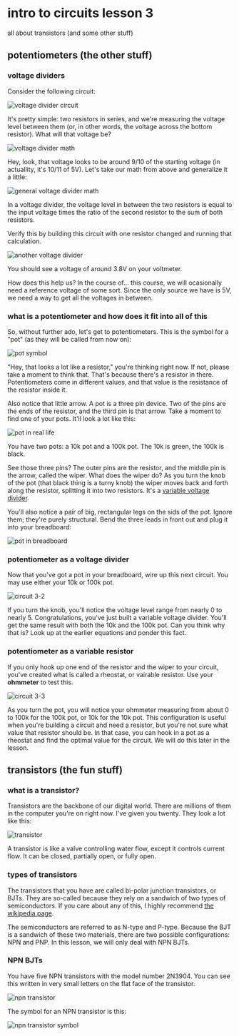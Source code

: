 # intro to circuits lesson 3
all about transistors (and some other stuff)

## potentiometers (the other stuff)

### voltage dividers
Consider the following circuit:

![voltage divider circuit](3-1_voltage-divider_schem.png "i wonder why it's called a voltage divider")

It's pretty simple: two resistors in series, and we're measuring the voltage level between them (or, in other words, the voltage across the bottom resistor). What will that voltage be?

![voltage divider math](equations/voltage-divider-math.png "mmm, mathy")

Hey, look, that voltage looks to be around 9/10 of the starting voltage (in actuallity, it's 10/11 of 5V). Let's take our math from above and generalize it a little:

![general voltage divider math](equations/voltage-divider-general.png "mmm, generalized")

In a voltage divider, the voltage level in between the two resistors is equal to the input voltage times the ratio of the second resistor to the sum of both resistors.

Verify this by building this circuit with one resistor changed and running that calculation.

![another voltage divider](3-1b_voltage-divider_schem.png "notice the different value for R1")

You should see a voltage of around 3.8V on your voltmeter.

How does this help us? In the course of... this course, we will ocasionally need a reference voltage of some sort. Since the only source we have is 5V, we need a way to get all the voltages in between.

### what is a potentiometer and how does it fit into all of this
So, without further ado, let's get to potentiometers. This is the symbol for a "pot" (as they will be called from now on):

![pot symbol](http://upload.wikimedia.org/wikipedia/commons/1/19/Potentiometer_symbol.svg "source: wikipedia (obviously)")

"Hey, that looks a lot like a resistor," you're thinking right now. If not, please take a moment to think that. That's because there's a resistor in there. Potentiometers come in different values, and that value is the resistance of the resistor inside it.

Also notice that little arrow. A pot is a three pin device. Two of the pins are the ends of the resistor, and the third pin is that arrow. Take a moment to find one of your pots. It'll look a lot like this:

![pot in real life](images/pot.jpg "yeah, I know, 'find your pot', it's funny")

You have two pots: a 10k pot and a 100k pot. The 10k is green, the 100k is black.

See those three pins? The outer pins are the resistor, and the middle pin is the arrow, called the wiper. What does the wiper do? As you turn the knob of the pot (that black thing is a turny knob) the wiper moves back and forth along the resistor, splitting it into two resistors. It's a [variable voltage divider](http://en.wikipedia.org/wiki/Potentiometer).

You'll also notice a pair of big, rectangular legs on the sids of the pot. Ignore them; they're purely structural. Bend the three leads in front out and plug it into your breadboard:

![pot in breadboard](images/pot-in-breadboard.jpg "you might have to push")

### potentiometer as a voltage divider
Now that you've got a pot in your breadboard, wire up this next circuit. You may use either your 10k or 100k pot.

![circuit 3-2](3-2_potentiometer_schem.png "insert pot joke here")

If you turn the knob, you'll notice the voltage level range from nearly 0 to nearly 5. Congratulations, you've just built a variable voltage divider. You'll get the same result with both the 10k and the 100k pot. Can you think why that is? Look up at the earlier equations and ponder this fact.

### potentiometer as a variable resistor
If you only hook up one end of the resistor and the wiper to your circuit, you've created what is called a rheostat, or vairable resistor. Use your **ohmmeter** to test this.

![circuit 3-3](3-3_rheostat_schem.png "variable resistor")

As you turn the pot, you will notice your ohmmeter measuring from about 0 to 100k for the 100k pot, or 10k for the 10k pot. This configuration is useful when you're building a circuit and need a resistor, but you're not sure what value that resistor should be. In that case, you can hook in a pot as a rheostat and find the optimal value for the circuit. We will do this later in the lesson.

## transistors (the fun stuff)
### what is a transistor?
Transistors are the backbone of our digital world. There are millions of them in the computer you're on right now. I've given you twenty. They look a lot like this:

![transistor](images/transistors.jpg)

A transistor is like a valve controlling water flow, except it controls current flow. It can be closed, partially open, or fully open.

### types of transistors
The transistors that you have are called bi-polar junction transistors, or BJTs. They are so-called because they rely on a sandwich of two types of semiconductors. If you care about any of this, I highly recommend [the wikipedia page](http://en.wikipedia.org/wiki/Bipolar_junction_transistor).

The semiconductors are referred to as N-type and P-type. Because the BJT is a sandwich of these two materials, there are two possible configurations: NPN and PNP. In this lesson, we will only deal with NPN BJTs.

### NPN BJTs
You have five NPN transistors with the model number 2N3904. You can see this written in very small letters on the flat face of the transistor.

![npn transistor](images/npn-transistor.jpg)

The symbol for an NPN transistor is this:

![npn transistor symbol](http://upload.wikimedia.org/wikipedia/commons/c/cb/BJT_NPN_symbol_%28case%29.svg "NPN transistor symbol from Wikipedia")
